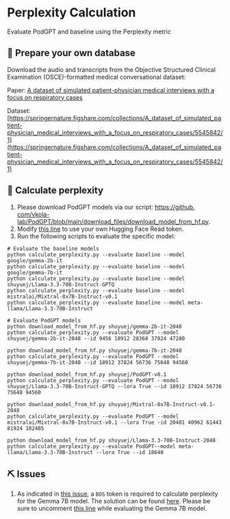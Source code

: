 # Perplexity Calculation
Evaluate PodGPT and baseline using the Perplexity metric

## 📖 Prepare your own database
Download the audio and transcripts from the Objective Structured Clinical Examination (OSCE)-formatted medical conversational dataset:

Paper: [A dataset of simulated patient-physician medical interviews with a focus on respiratory cases
](https://www.nature.com/articles/s41597-022-01423-1)

Dataset: [https://springernature.figshare.com/collections/A_dataset_of_simulated_patient-physician_medical_interviews_with_a_focus_on_respiratory_cases/5545842/1](https://springernature.figshare.com/collections/A_dataset_of_simulated_patient-physician_medical_interviews_with_a_focus_on_respiratory_cases/5545842/1)

## 🚀 Calculate perplexity
1. Please download PodGPT models via our script: [https://github.
com/vkola-lab/PodGPT/blob/main/download_files/download_model_from_hf.py](https://github.com/vkola-lab/PodGPT/blob/main/download_files/download_model_from_hf.py).
2. Modify [this line](https://github.com/vkola-lab/PodGPT/blob/main/perplexity/calculate_perplexity.py#L233) to use your own Hugging Face Read token.
4. Run the following scripts to evaluate the specific model:

```shell
# Evaluate the baseline models
python calculate_perplexity.py --evaluate baseline --model google/gemma-2b-it
python calculate_perplexity.py --evaluate baseline --model google/gemma-7b-it
python calculate_perplexity.py --evaluate baseline --model shuyuej/Llama-3.3-70B-Instruct-GPTQ
python calculate_perplexity.py --evaluate baseline --model mistralai/Mixtral-8x7B-Instruct-v0.1
python calculate_perplexity.py --evaluate baseline --model meta-llama/Llama-3.3-70B-Instruct

# Evaluate PodGPT models
python download_model_from_hf.py shuyuej/gemma-2b-it-2048
python calculate_perplexity.py --evaluate PodGPT --model shuyuej/gemma-2b-it-2048 --id 9456 18912 28368 37824 47280

python download_model_from_hf.py shuyuej/gemma-7b-it-2048
python calculate_perplexity.py --evaluate PodGPT --model shuyuej/gemma-7b-it-2048 --id 18912 37824 56736 75648 94560

python download_model_from_hf.py shuyuej/PodGPT-v0.1
python calculate_perplexity.py --evaluate PodGPT --model shuyuej/Llama-3.3-70B-Instruct-GPTQ --lora True --id 18912 37824 56736 75648 94560

python download_model_from_hf.py shuyuej/Mixtral-8x7B-Instruct-v0.1-2048
python calculate_perplexity.py --evaluate PodGPT --model mistralai/Mixtral-8x7B-Instruct-v0.1 --lora True -id 20481 40962 61443 81924 102405

python download_model_from_hf.py shuyuej/Llama-3.3-70B-Instruct-2048
python calculate_perplexity.py --evaluate PodGPT--model meta-llama/Llama-3.3-70B-Instruct --lora True --id 18640
```

## ⛏️ Issues
1. As indicated in [this issue](https://github.com/huggingface/transformers/issues/29250), a `BOS` token is required to calculate perplexity for the Gemma 7B model. The solution can be found [here](https://github.com/huggingface/transformers/issues/29250#issuecomment-1966149282). Please be sure to uncomment [this line](https://github.com/vkola-lab/PodGPT/blob/main/perplexity/calculate_perplexity.py#L148) while evaluating the Gemma 7B model.
